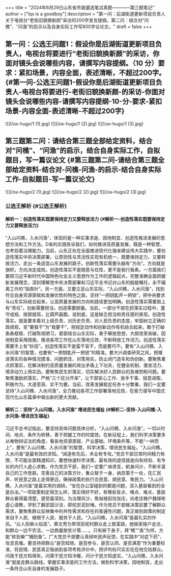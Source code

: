 +++
title = "2024年6月29日山东省市直遴选笔试真题————第三题笔记"
author = ["lqs is a goodboy"]
description = "第一问：后湖街道更新项目负责人关于电视台“老街旧貌换新颜”采访的200字发言提纲。第二问：结合对“问樵”、“问渔”的启示以及自身实际工作写800字议论文。"
draft = false
+++

## 第一问：公选王问题1：假设你是后湖街道更新项目负责人，电视台将要进行“老街旧貌换新颜”的采访，你面对镜头会说哪些内容，请撰写内容提纲。（10 分）要求：紧扣场景，内容全面，表述清晰，不超过200字。 {#第一问-公选王问题1-假设你是后湖街道更新项目负责人-电视台将要进行-老街旧貌换新颜-的采访-你面对镜头会说哪些内容-请撰写内容提纲-10-分-要求-紧扣场景-内容全面-表述清晰-不超过200字}

![](/ox-hugo/1 (1).jpg)
![](/ox-hugo/1 (2).jpg)
![](/ox-hugo/1 (3).jpg)


## 第三题第二问：请结合第三题全部给定资料，结合对“问樵”、“问渔”的启示，结合自身实际工作，自拟题目，写一篇议论文 {#第三题第二问-请结合第三题全部给定资料-结合对-问樵-问渔-的启示-结合自身实际工作-自拟题目-写一篇议论文}

![](/ox-hugo/2 (1).jpg)
![](/ox-hugo/2 (2).jpg)
![](/ox-hugo/2 (3).jpg)


### 公选王解析 {#公选王解析}


#### 解析一：创造性落实既要保持定力又要释放活力 {#解析一-创造性落实既要保持定力又要释放活力}

“入山问樵，入水问渔”，体现的是一种实事求是、因地制宜、创造性推进发展的思想方法和工作方法。D省的实践告诉我们，如何推进高质量发展，既是一种智慧，也考验着治理能力。当前，山东正处在全面推进现代化强省建设伟大实践中，要创造性落实中央决策部署，让原则性与灵活性实现有机统一，既要保持定力，又要释放活力，走出一条适宜山东发展的路子。创新性落实需要头脑有“方向”。方向就是旗帜，方向决定成败。创造性落实不是随意与任性，更不是我行我素。一方面我们要把习近平新时代中国特色社会主义思想作为工作的逻辑起点，完整准确全面把握新发展理念，深刻理解党中央决策部署和习近平总书记对山东的殷殷嘱托，永不偏离工作的“指南针”。另一方面，又要立足山东实际，“入山问樵，入水问渔”，找到符合自身资源禀赋和发展优势的特色之路，坚持“一把钥匙开一把锁”，把中央要求与山东实际结合起来，让高质量发展的方向和路径更加明确。创造性落实需要肩上有“责任”。创新需要担当，创造需要胆量。当前，一部分干部在抓落实过程中，墨守成规、按部就班，比葫芦画瓢，说到底，这是缺乏担当和责任感的表现。创造性落实，就是要本着对上级负责、对历史负责、对人民负责的态度，牢固树立正确的政绩观，变“要我干”为“我要干”，把规定动作和创新动作有机结合起来，敢于打破条条框框、打破陈规陋习，紧密结合山东实际，勇于解放思想，大胆改革突破，因地制宜采用措施，推进各项工作在山东落地见效，不断释放工作活力。创造性落实需要手上有“妙招”。创造性落实不是蛮干盲干，而是要巧干。要有“入山问樵、入水问渔”的智慧，也要有“一把钥匙开一把锁”的精准。要大兴调查研究之风，把推进落实的各种情况摸准、问题抓住、对策用实，防止闭门造车和伪创新。要聚焦重点抓落实，在解决制约高质量发展的突出矛盾上下功夫，在健全机制、激发活力、增添动力上用实劲。要聚焦民生抓落实，切实解决好人民群众的急难愁盼问题。要聚焦激励抓落实，严格“三个区分开来”，让干部安心工作、放手干事、锐意进取、积极作为。大道至简、实干为要。当前，改革发展稳定任务十分繁重，我们一定要坚持“入山问樵、入水问渔”，全力推动各项工作部署落地见效，在奋力谱写中国式现代化山东篇章中做出新的更大贡献。


#### 解析二：坚持“入山问樵，入水问渔” 增进民生福祉 {#解析二-坚持-入山问樵-入水问渔-增进民生福祉}

习近平总书记指出，要坚持具体问题具体分析，“入山问樵、入水问渔”，一切以时间、地点、条件为转移，善于把握工作的时度效。在新征程上，我们科学决策要多从唯物辩证法的角度，看各地资源禀赋、产业基础、环境条件等，不能“一哄而上”，要有“入山问樵、入水问渔”的智慧，科学决策，增进民生福祉。“入山问樵，入水问渔”是最有效的求知。“闻道有先后，术业有专攻。”党员干部日常时间精力有限，不可能全面精通知识，要想快速科学决策，最有效的途径就是向有经验、有专长的内行人虚心求教。作为党员干部，我们一定要广纳贤言，躬身问计，不断丰富自己的工作思路，完善自己的决策方针，集众智于一身，纳百策于一处，在汇民声、听民意之路上走得更远，确保政策的执行合民意、顺民意、聚民力。“入山问樵，入水问渔”是最实用的调研。“坐在办公室碰到的都是问题，深入基层看到的全是办法。”一项政策制定得怎么样，落实得好不好，有哪些盲点、堵点、难点，基层群众看得最清楚，感受最深刻。为治理风沙，焦裕禄前往张庄，向老庄稼户魏铎彬虚心请教，学到了翻淤固沙法，即挖淤泥封堵。作为党员干部做决策前要了解群众需求，要聚焦群众反映集中的共性需求和存在的普遍性问题，真正做到政策的制定来自于人民、植根于人民、服务于人民。“入山问樵，入水问渔”是最扎实的作风。“众人拾柴火焰高”。黄文秀为带领百坭村群众走上致富路，她挨家挨户走访，和群众一边干农活，一边商量脱贫计策……。只有俯下身子，拜“樵”“渔”为师，方能“砍到柴”“捕到鱼”。广大党员干部要认真倾听民声反馈，在实践中“对症下药”、攻坚克难。要坚持把群众“是否知晓、是否参与、是否认同、是否满意”作为重要标准，将民情、民意真正吸纳到各项考核评价中，把评判标尺实实在在地交给群众。问政于民方知得失，问需于民方知冷暖，问计于民方知虚实。“入山问樵，入水问渔”就是走群众路线，掌握实事求是的工作方法，做到科学决策，因地制宜，走出一条符合山东自身的发展路子。
